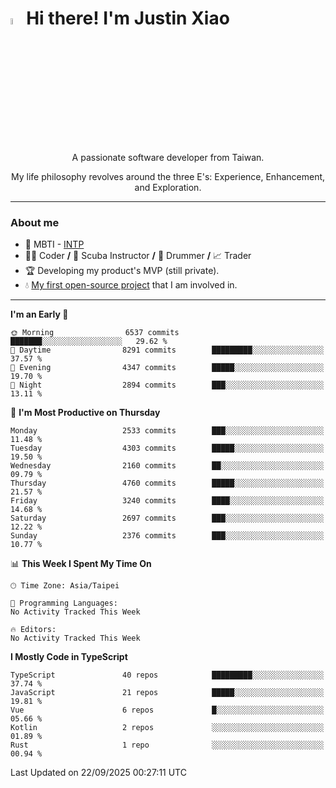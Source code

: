 # <img src="https://media.giphy.com/media/hvRJCLFzcasrR4ia7z/giphy.gif" width="5%">Hi there! I'm Justin Xiao
<p align="center">A passionate software developer from Taiwan.  </p>
<p align="center">My life philosophy revolves around the three E's: Experience, Enhancement, and Exploration.</p>

---
### About me
- 👀 MBTI - [INTP](https://www.16personalities.com/intp-personality)
- 👨‍💻 Coder **/** 🤿 Scuba Instructor **/** 🥁 Drummer **/** 📈 Trader
- 🏆 Developing my product's MVP (still private).
- 💧 [My first open-source project](https://github.com/Game-as-a-Service/Game-Lobby-Web) that I am involved in.

---
<!--START_SECTION:waka-->
**I'm an Early 🐤** 

```text
🌞 Morning                6537 commits        ███████░░░░░░░░░░░░░░░░░░   29.62 % 
🌆 Daytime                8291 commits        █████████░░░░░░░░░░░░░░░░   37.57 % 
🌃 Evening                4347 commits        █████░░░░░░░░░░░░░░░░░░░░   19.70 % 
🌙 Night                  2894 commits        ███░░░░░░░░░░░░░░░░░░░░░░   13.11 % 
```
📅 **I'm Most Productive on Thursday** 

```text
Monday                   2533 commits        ███░░░░░░░░░░░░░░░░░░░░░░   11.48 % 
Tuesday                  4303 commits        █████░░░░░░░░░░░░░░░░░░░░   19.50 % 
Wednesday                2160 commits        ██░░░░░░░░░░░░░░░░░░░░░░░   09.79 % 
Thursday                 4760 commits        █████░░░░░░░░░░░░░░░░░░░░   21.57 % 
Friday                   3240 commits        ████░░░░░░░░░░░░░░░░░░░░░   14.68 % 
Saturday                 2697 commits        ███░░░░░░░░░░░░░░░░░░░░░░   12.22 % 
Sunday                   2376 commits        ███░░░░░░░░░░░░░░░░░░░░░░   10.77 % 
```


📊 **This Week I Spent My Time On** 

```text
🕑︎ Time Zone: Asia/Taipei

💬 Programming Languages: 
No Activity Tracked This Week

🔥 Editors: 
No Activity Tracked This Week
```

**I Mostly Code in TypeScript** 

```text
TypeScript               40 repos            █████████░░░░░░░░░░░░░░░░   37.74 % 
JavaScript               21 repos            █████░░░░░░░░░░░░░░░░░░░░   19.81 % 
Vue                      6 repos             █░░░░░░░░░░░░░░░░░░░░░░░░   05.66 % 
Kotlin                   2 repos             ░░░░░░░░░░░░░░░░░░░░░░░░░   01.89 % 
Rust                     1 repo              ░░░░░░░░░░░░░░░░░░░░░░░░░   00.94 % 
```




 Last Updated on 22/09/2025 00:27:11 UTC
<!--END_SECTION:waka-->

